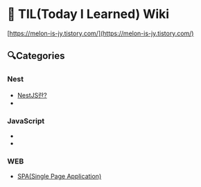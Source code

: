 # 📘 TIL(Today I Learned) Wiki
[https://melon-is-jy.tistory.com/](https://melon-is-jy.tistory.com/)
   
## 🔍Categories
### Nest
- [NestJS란?](https://github.com/Melonisjy/TIL/blob/main/Nest/NestJS.md)
- 
### JavaScript
-
-
### WEB
- [SPA(Single Page Application)](https://github.com/Melonisjy/TIL/blob/main/WEB/SPA.md)
